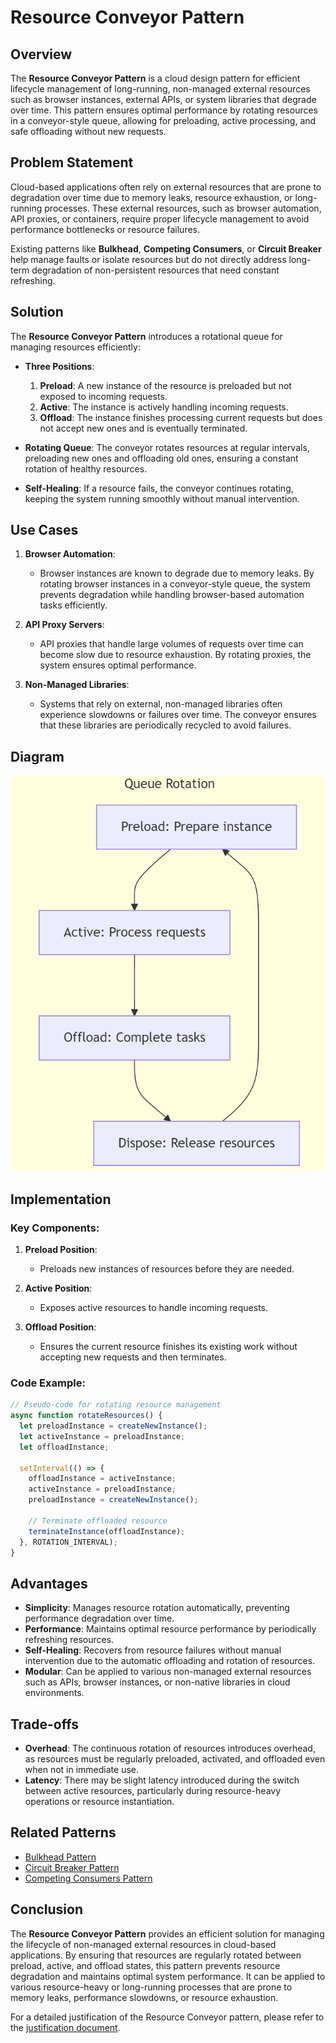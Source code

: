 # Resource Conveyor Pattern

## Overview

The **Resource Conveyor Pattern** is a cloud design pattern for efficient lifecycle management of long-running, non-managed external resources such as browser instances, external APIs, or system libraries that degrade over time. This pattern ensures optimal performance by rotating resources in a conveyor-style queue, allowing for preloading, active processing, and safe offloading without new requests.

## Problem Statement

Cloud-based applications often rely on external resources that are prone to degradation over time due to memory leaks, resource exhaustion, or long-running processes. These external resources, such as browser automation, API proxies, or containers, require proper lifecycle management to avoid performance bottlenecks or resource failures.

Existing patterns like **Bulkhead**, **Competing Consumers**, or **Circuit Breaker** help manage faults or isolate resources but do not directly address long-term degradation of non-persistent resources that need constant refreshing.

## Solution

The **Resource Conveyor Pattern** introduces a rotational queue for managing resources efficiently:
- **Three Positions**:
  1. **Preload**: A new instance of the resource is preloaded but not exposed to incoming requests.
  2. **Active**: The instance is actively handling incoming requests.
  3. **Offload**: The instance finishes processing current requests but does not accept new ones and is eventually terminated.
  
- **Rotating Queue**: The conveyor rotates resources at regular intervals, preloading new ones and offloading old ones, ensuring a constant rotation of healthy resources.
  
- **Self-Healing**: If a resource fails, the conveyor continues rotating, keeping the system running smoothly without manual intervention.

## Use Cases

1. **Browser Automation**:
   - Browser instances are known to degrade due to memory leaks. By rotating browser instances in a conveyor-style queue, the system prevents degradation while handling browser-based automation tasks efficiently.

2. **API Proxy Servers**:
   - API proxies that handle large volumes of requests over time can become slow due to resource exhaustion. By rotating proxies, the system ensures optimal performance.

3. **Non-Managed Libraries**:
   - Systems that rely on external, non-managed libraries often experience slowdowns or failures over time. The conveyor ensures that these libraries are periodically recycled to avoid failures.

## Diagram

![Resource Conveyor Diagram](./diagram.png)

## Implementation

### Key Components:

1. **Preload Position**: 
   - Preloads new instances of resources before they are needed.
   
2. **Active Position**:
   - Exposes active resources to handle incoming requests.

3. **Offload Position**:
   - Ensures the current resource finishes its existing work without accepting new requests and then terminates.

### Code Example:

```javascript
// Pseudo-code for rotating resource management
async function rotateResources() {
  let preloadInstance = createNewInstance();
  let activeInstance = preloadInstance;
  let offloadInstance;

  setInterval(() => {
    offloadInstance = activeInstance;
    activeInstance = preloadInstance;
    preloadInstance = createNewInstance();

    // Terminate offloaded resource
    terminateInstance(offloadInstance);
  }, ROTATION_INTERVAL);
}
```

## Advantages

- **Simplicity**: Manages resource rotation automatically, preventing performance degradation over time.
- **Performance**: Maintains optimal resource performance by periodically refreshing resources.
- **Self-Healing**: Recovers from resource failures without manual intervention due to the automatic offloading and rotation of resources.
- **Modular**: Can be applied to various non-managed external resources such as APIs, browser instances, or non-native libraries in cloud environments.

## Trade-offs

- **Overhead**: The continuous rotation of resources introduces overhead, as resources must be regularly preloaded, activated, and offloaded even when not in immediate use.
- **Latency**: There may be slight latency introduced during the switch between active resources, particularly during resource-heavy operations or resource instantiation.

## Related Patterns

- [Bulkhead Pattern](https://learn.microsoft.com/azure/architecture/patterns/bulkhead)
- [Circuit Breaker Pattern](https://learn.microsoft.com/azure/architecture/patterns/circuit-breaker)
- [Competing Consumers Pattern](https://learn.microsoft.com/azure/architecture/patterns/competing-consumers)

## Conclusion

The **Resource Conveyor Pattern** provides an efficient solution for managing the lifecycle of non-managed external resources in cloud-based applications. By ensuring that resources are regularly rotated between preload, active, and offload states, this pattern prevents resource degradation and maintains optimal system performance. It can be applied to various resource-heavy or long-running processes that are prone to memory leaks, performance slowdowns, or resource exhaustion.

For a detailed justification of the Resource Conveyor pattern, please refer to the [justification document](./justification.md).
